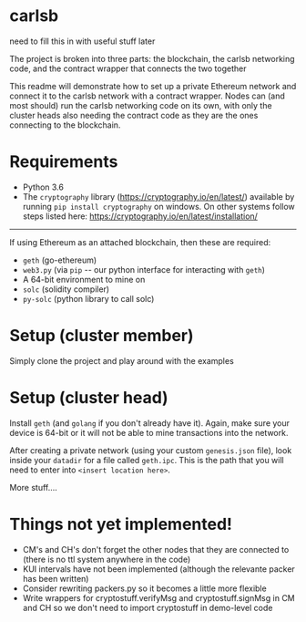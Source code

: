 # carlsb

need to fill this in with useful stuff later 



The project is broken into three parts: the blockchain, the carlsb networking code, and the contract wrapper that connects the two together

This readme will demonstrate how to set up a private Ethereum network and connect it to the carlsb network with a contract wrapper. Nodes can (and most should) run the carlsb networking code on its own, with only the cluster heads also needing the contract code as they are the ones connecting to the blockchain.


# Requirements

* Python 3.6
* The `cryptography` library (https://cryptography.io/en/latest/)
    available by running `pip install cryptography` on windows. On other systems follow steps listed here: https://cryptography.io/en/latest/installation/

---
If using Ethereum as an attached blockchain, then these are required:
* `geth` (go-ethereum)
* `web3.py` (via `pip` -- our python interface for interacting with `geth`)
* A 64-bit environment to mine on
* `solc` (solidity compiler)
* `py-solc` (python library to call solc)

# Setup (cluster member)
 Simply clone the project and play around with the examples

# Setup (cluster head)
 Install `geth` (and `golang` if you don't already have it). Again, make sure your device is 64-bit or it will not be able to mine transactions into the network.

 After creating a private network (using your custom `genesis.json` file), look inside your `datadir` for a file called `geth.ipc`. This is the path that you will need to enter into `<insert location here>`.  

 More stuff....

 # Things not yet implemented!
 * CM's and CH's don't forget the other nodes that they are connected to (there is no ttl system anywhere in the code)
 * KUI intervals have not been implemented (although the relevante packer has been written)
 * Consider rewriting packers.py so it becomes a little more flexible
 * Write wrappers for cryptostuff.verifyMsg and cryptostuff.signMsg in CM and CH so we don't need to import cryptostuff in demo-level code